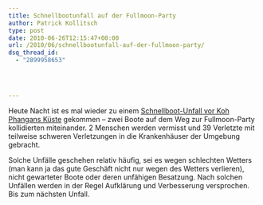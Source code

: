 ```yaml
---
title: Schnellbootunfall auf der Fullmoon-Party
author: Patrick Kollitsch
type: post
date: 2010-06-26T12:15:47+00:00
url: /2010/06/schnellbootunfall-auf-der-fullmoon-party/
dsq_thread_id:
  - "2899958653"




---
```

Heute Nacht ist es mal wieder zu einem [Schnellboot-Unfall vor Koh Phangans Küste][1] gekommen &#8211; zwei Boote auf dem Weg zur Fullmoon-Party kollidierten miteinander. 2 Menschen werden vermisst und 39 Verletzte mit teilweise schweren Verletzungen in die Krankenhäuser der Umgebung gebracht. 

Solche Unfälle geschehen relativ häufig, sei es wegen schlechten Wetters (man kann ja das gute Geschäft nicht nur wegen des Wetters verlieren), nicht gewarteter Boote oder deren unfähigen Besatzung. Nach solchen Unfällen werden in der Regel Aufklärung und Verbesserung versprochen. Bis zum nächsten Unfall.

 [1]: http://www.nationmultimedia.com/home/2-missing-39-injured-in-Full-Moon-Party-boat-colli-30132506.html